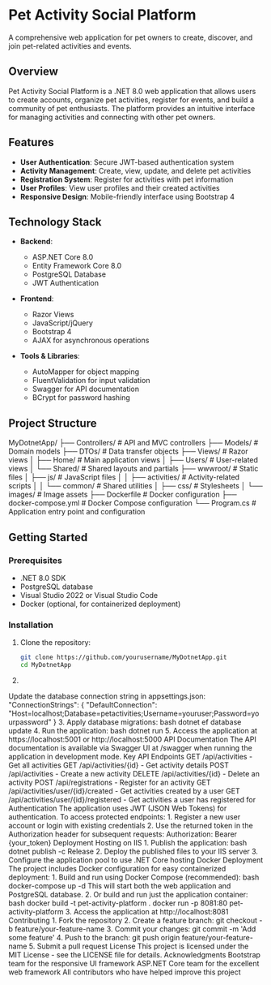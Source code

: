 # Pet Activity Social Platform

A comprehensive web application for pet owners to create, discover, and join pet-related activities and events.

## Overview

Pet Activity Social Platform is a .NET 8.0 web application that allows users to create accounts, organize pet activities, register for events, and build a community of pet enthusiasts. The platform provides an intuitive interface for managing activities and connecting with other pet owners.

## Features

- **User Authentication**: Secure JWT-based authentication system
- **Activity Management**: Create, view, update, and delete pet activities
- **Registration System**: Register for activities with pet information
- **User Profiles**: View user profiles and their created activities
- **Responsive Design**: Mobile-friendly interface using Bootstrap 4

## Technology Stack

- **Backend**:
  - ASP.NET Core 8.0
  - Entity Framework Core 8.0
  - PostgreSQL Database
  - JWT Authentication

- **Frontend**:
  - Razor Views
  - JavaScript/jQuery
  - Bootstrap 4
  - AJAX for asynchronous operations

- **Tools & Libraries**:
  - AutoMapper for object mapping
  - FluentValidation for input validation
  - Swagger for API documentation
  - BCrypt for password hashing

## Project Structure
MyDotnetApp/
├── Controllers/           # API and MVC controllers
├── Models/                # Domain models
├── DTOs/                  # Data transfer objects
├── Views/                 # Razor views
│   ├── Home/              # Main application views
│   ├── Users/             # User-related views
│   └── Shared/            # Shared layouts and partials
├── wwwroot/               # Static files
│   ├── js/                # JavaScript files
│   │   ├── activities/    # Activity-related scripts
│   │   └── common/        # Shared utilities
│   ├── css/               # Stylesheets
│   └── images/            # Image assets
├── Dockerfile             # Docker configuration
├── docker-compose.yml     # Docker Compose configuration
└── Program.cs             # Application entry point and configuration

## Getting Started

### Prerequisites

- .NET 8.0 SDK
- PostgreSQL database
- Visual Studio 2022 or Visual Studio Code
- Docker (optional, for containerized deployment)

### Installation

1. Clone the repository:
   ```bash
   git clone https://github.com/yourusername/MyDotnetApp.git
   cd MyDotnetApp
2.
Update the database connection string in appsettings.json:
"ConnectionStrings": {
  "DefaultConnection": "Host=localhost;Database=petactivities;Username=youruser;Password=yourpassword"
}
3.
Apply database migrations:
bash
dotnet ef database update
4.
Run the application:
bash
dotnet run
5.
Access the application at https://localhost:5001 or http://localhost:5000
API Documentation
The API documentation is available via Swagger UI at /swagger when running the application in development mode.
Key API Endpoints
GET /api/activities - Get all activities
GET /api/activities/{id} - Get activity details
POST /api/activities - Create a new activity
DELETE /api/activities/{id} - Delete an activity
POST /api/registrations - Register for an activity
GET /api/activities/user/{id}/created - Get activities created by a user
GET /api/activities/user/{id}/registered - Get activities a user has registered for
Authentication
The application uses JWT (JSON Web Tokens) for authentication. To access protected endpoints:
1.
Register a new user account or login with existing credentials
2.
Use the returned token in the Authorization header for subsequent requests:
Authorization: Bearer {your_token}
Deployment
Hosting on IIS
1.
Publish the application:
bash
dotnet publish -c Release
2.
Deploy the published files to your IIS server
3.
Configure the application pool to use .NET Core hosting
Docker Deployment
The project includes Docker configuration for easy containerized deployment:
1.
Build and run using Docker Compose (recommended):
bash
docker-compose up -d
This will start both the web application and PostgreSQL database.
2.
Or build and run just the application container:
bash
docker build -t pet-activity-platform .
docker run -p 8081:80 pet-activity-platform
3.
Access the application at http://localhost:8081
Contributing
1.
Fork the repository
2.
Create a feature branch: git checkout -b feature/your-feature-name
3.
Commit your changes: git commit -m 'Add some feature'
4.
Push to the branch: git push origin feature/your-feature-name
5.
Submit a pull request
License
This project is licensed under the MIT License - see the LICENSE file for details.
Acknowledgments
Bootstrap team for the responsive UI framework
ASP.NET Core team for the excellent web framework
All contributors who have helped improve this project